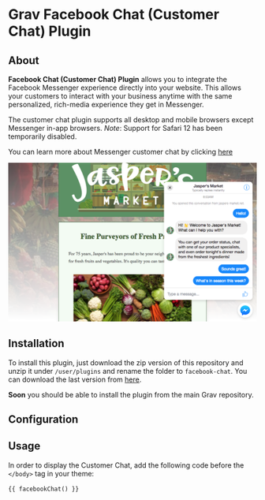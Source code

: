 # Grav Facebook Chat (Customer Chat) Plugin

## About

**Facebook Chat (Customer Chat) Plugin** allows you to integrate the Facebook Messenger experience directly into your website. This allows your customers to interact with your business anytime with the same personalized, rich-media experience they get in Messenger.

The customer chat plugin supports all desktop and mobile browsers except Messenger in-app browsers.
*Note*: Support for Safari 12 has been temporarily disabled.

You can learn more about Messenger customer chat by clicking [here](https://developers.facebook.com/docs/messenger-platform/discovery/customer-chat-plugin/)

![](assets/git/customer_chat_plugin_example.png)

## Installation

To install this plugin, just download the zip version of this repository and unzip it under `/user/plugins` and rename the folder to `facebook-chat`. You can download the last version from [here](https://github.com/Kuzmanov/grav-plugin-facebook-chat/releases).

**Soon** you should be able to install the plugin from the main Grav repository.

## Configuration

## Usage

In order to display the Customer Chat, add the following code before the `</body>` tag in your theme:

```
{{ facebookChat() }}
```